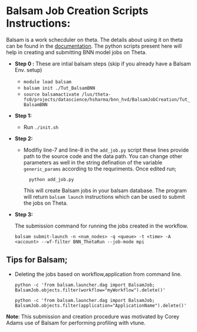 # **Balsam Job Creation Scripts Instructions:**

Balsam is a work schecduler on theta. The details about using it on theta can be found in the [documentation](https://balsam.readthedocs.io/en/latest/). The python scripts present here will help in creating and submitting BNN model jobs on Theta. 


- **Step 0 :** These are intial balsam steps (skip if you already have a Balsam Env. setup)
  + `module load balsam`
  + `balsam init ./Tut_BalsamBNN `
  + `source balsamactivate /lus/theta-fs0/projects/datascience/hsharma/bnn_hvd/BalsamJobCreation/Tut_BalsamBNN`

- **Step 1:**
    + Run `./init.sh`

- **Step 2:**
    + Modifiy line-7 and line-8 in the `add_job.py` script these lines provide path to the source code and the data path. You can change other parameters as well in the string defination of the variable `generic_params` according to the requriments. Once edited run;     

        ```
          python add_job.py
        ```  
      
      This will create Balsam jobs in your balsam database. The program will return `balsam launch` instructions which can be used to submit the jobs on Theta.

- **Step 3:** 

    The submission command for running the jobs created in the workflow.

    ```
    balsam submit-launch -n <num_nodes> -q <queue> -t <time> -A <account> --wf-filter BNN_ThetaRun --job-mode mpi
    ``` 
    
## Tips for Balsam;
 + Deleting the jobs based on workflow,application from command line.
    
    ```
    python -c 'from balsam.launcher.dag import BalsamJob; BalsamJob.objects.filter(workflow="myWorkflow").delete()'
    ```

    ```
    python -c 'from balsam.launcher.dag import BalsamJob; BalsamJob.objects.filter(application="ApplicationName").delete()'

    ``` 



**Note**: 
This submission and creation procedure was motivated by Corey Adams use of Balsam for performing profiling with vtune. 







